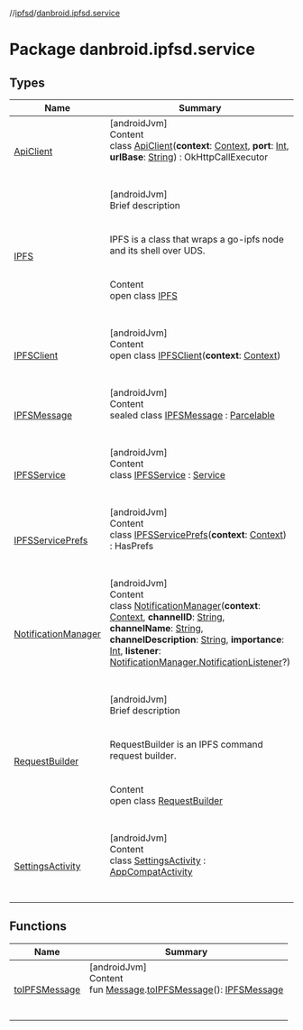 //[ipfsd](../index.md)/[danbroid.ipfsd.service](index.md)



# Package danbroid.ipfsd.service  


## Types  
  
|  Name|  Summary| 
|---|---|
| [ApiClient](-api-client/index.md)| [androidJvm]  <br>Content  <br>class [ApiClient](-api-client/index.md)(**context**: [Context](https://developer.android.com/reference/kotlin/android/content/Context.html), **port**: [Int](https://kotlinlang.org/api/latest/jvm/stdlib/kotlin/-int/index.html), **urlBase**: [String](https://kotlinlang.org/api/latest/jvm/stdlib/kotlin/-string/index.html)) : OkHttpCallExecutor  <br><br><br>
| [IPFS](-i-p-f-s/index.md)| [androidJvm]  <br>Brief description  <br><br><br>IPFS is a class that wraps a go-ipfs node and its shell over UDS.<br><br>  <br>Content  <br>open class [IPFS](-i-p-f-s/index.md)  <br><br><br>
| [IPFSClient](-i-p-f-s-client/index.md)| [androidJvm]  <br>Content  <br>open class [IPFSClient](-i-p-f-s-client/index.md)(**context**: [Context](https://developer.android.com/reference/kotlin/android/content/Context.html))  <br><br><br>
| [IPFSMessage](-i-p-f-s-message/index.md)| [androidJvm]  <br>Content  <br>sealed class [IPFSMessage](-i-p-f-s-message/index.md) : [Parcelable](https://developer.android.com/reference/kotlin/android/os/Parcelable.html)  <br><br><br>
| [IPFSService](-i-p-f-s-service/index.md)| [androidJvm]  <br>Content  <br>class [IPFSService](-i-p-f-s-service/index.md) : [Service](https://developer.android.com/reference/kotlin/android/app/Service.html)  <br><br><br>
| [IPFSServicePrefs](-i-p-f-s-service-prefs/index.md)| [androidJvm]  <br>Content  <br>class [IPFSServicePrefs](-i-p-f-s-service-prefs/index.md)(**context**: [Context](https://developer.android.com/reference/kotlin/android/content/Context.html)) : HasPrefs  <br><br><br>
| [NotificationManager](-notification-manager/index.md)| [androidJvm]  <br>Content  <br>class [NotificationManager](-notification-manager/index.md)(**context**: [Context](https://developer.android.com/reference/kotlin/android/content/Context.html), **channelID**: [String](https://kotlinlang.org/api/latest/jvm/stdlib/kotlin/-string/index.html), **channelName**: [String](https://kotlinlang.org/api/latest/jvm/stdlib/kotlin/-string/index.html), **channelDescription**: [String](https://kotlinlang.org/api/latest/jvm/stdlib/kotlin/-string/index.html), **importance**: [Int](https://kotlinlang.org/api/latest/jvm/stdlib/kotlin/-int/index.html), **listener**: [NotificationManager.NotificationListener](-notification-manager/-notification-listener/index.md)?)  <br><br><br>
| [RequestBuilder](-request-builder/index.md)| [androidJvm]  <br>Brief description  <br><br><br>RequestBuilder is an IPFS command request builder.<br><br>  <br>Content  <br>open class [RequestBuilder](-request-builder/index.md)  <br><br><br>
| [SettingsActivity](-settings-activity/index.md)| [androidJvm]  <br>Content  <br>class [SettingsActivity](-settings-activity/index.md) : [AppCompatActivity](https://developer.android.com/reference/kotlin/androidx/appcompat/app/AppCompatActivity.html)  <br><br><br>


## Functions  
  
|  Name|  Summary| 
|---|---|
| [toIPFSMessage](to-i-p-f-s-message.md)| [androidJvm]  <br>Content  <br>fun [Message](https://developer.android.com/reference/kotlin/android/os/Message.html).[toIPFSMessage](to-i-p-f-s-message.md)(): [IPFSMessage](-i-p-f-s-message/index.md)  <br><br><br>

